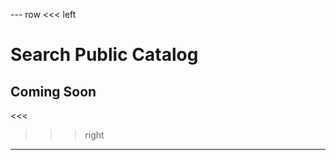 --- row
<<< left
# Search Public Catalog
## Coming Soon
<<<

>>> right
<!-- include(../api-ref-snippet.md) -->
>>>
---

<!-- include(../support.md) -->
